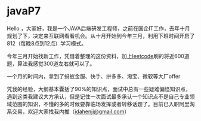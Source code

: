 # javaP7

  Hello ，大家好，我是一个JAVA后端研发工程师，之前在国企IT工作，去年十月规划了下，决定来互联网看看机会。从十月开始到今年三月，利用下班时间开启了812（每晚8点到12点）学习模式。
  
  今年三月开始找新工作，凭借着整理的这份资料，加上[leetcode](https://leetcode-cn.com/u/idasmilence/)刷的将近600道题，算法我感觉300道左右就可以了。
  
  一个月的时间内，拿到了蚂蚁金服、快手、拼多多、淘宝、微软等大厂offer
  
  凭我的经验，大纲基本囊括了90%的知识点，面试中总有一些疑难偏怪知识点，遇到这类我建议大方承认，但是记住一次面试最多承认一个知识点不是自己专业领域范围的知识，不懂的多的时候要靠临场发挥或者转移话题了。目前已入职阿里淘系交易，欢迎大家找我内推（idahenji@gmail.com）
